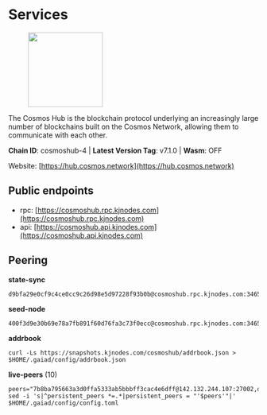 # Services

<figure><img src="https://raw.githubusercontent.com/kj89/testnet_manuals/main/pingpub/logos/cosmoshub.png" width="150" alt=""><figcaption></figcaption></figure>

The Cosmos Hub is the blockchain protocol underlying an  increasingly large number of blockchains built on the  Cosmos Network, allowing them to communicate with each other.

**Chain ID**: cosmoshub-4 | **Latest Version Tag**: v7.1.0 | **Wasm**: OFF

Website: [https://hub.cosmos.network](https://hub.cosmos.network)


## Public endpoints

* rpc: [https://cosmoshub.rpc.kjnodes.com](https://cosmoshub.rpc.kjnodes.com)
* api: [https://cosmoshub.api.kjnodes.com](https://cosmoshub.api.kjnodes.com)

## Peering

**state-sync**

```
d9bfa29e0cf9c4ce0cc9c26d98e5d97228f93b0b@cosmoshub.rpc.kjnodes.com:34656
```

**seed-node**

```
400f3d9e30b69e78a7fb891f60d76fa3c73f0ecc@cosmoshub.rpc.kjnodes.com:34659
```

**addrbook**
```
curl -Ls https://snapshots.kjnodes.com/cosmoshub/addrbook.json > $HOME/.gaiad/config/addrbook.json
```

**live-peers** (10)
```
peers="7b8ba795663a3d0ffa5333ab5bbbff3cac4e6dff@142.132.244.107:27002,d9bfa29e0cf9c4ce0cc9c26d98e5d97228f93b0b@144.76.163.233:34656,a09ed43e09f773e39855dc5d8b6a220eff4cb947@204.16.241.207:26656,3504eb147082bb848e70c7f7e54d869d86788046@135.181.139.29:46656,af91ecf985f01119866d1e34b57a52bb3b3447de@3.65.228.19:26656,3da88430414ec9084c8983fe4d462cce655ff1f3@51.222.245.114:26656,53b3651680ec3482d736808cbb3035940107f8ab@185.146.148.119:26656,4ed63a4748d04d1e0adfcdd240ab8ff43fbf41d3@89.149.218.202:26656,da48fde15b0290a8eee6c6f0dc9bca658f73d361@65.108.200.49:26656,a35cc47b1025162b82b2220fb7dd20a438866742@157.90.93.245:26656"
sed -i 's|^persistent_peers *=.*|persistent_peers = "'$peers'"|' $HOME/.gaiad/config/config.toml
```
